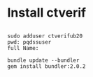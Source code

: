 # Install ctverif

##

```shell
sudo adduser ctverifub20
pwd: pqdssuser
full Name: 
```


```shell
bundle update --bundler
gem install bundler:2.0.2
```

